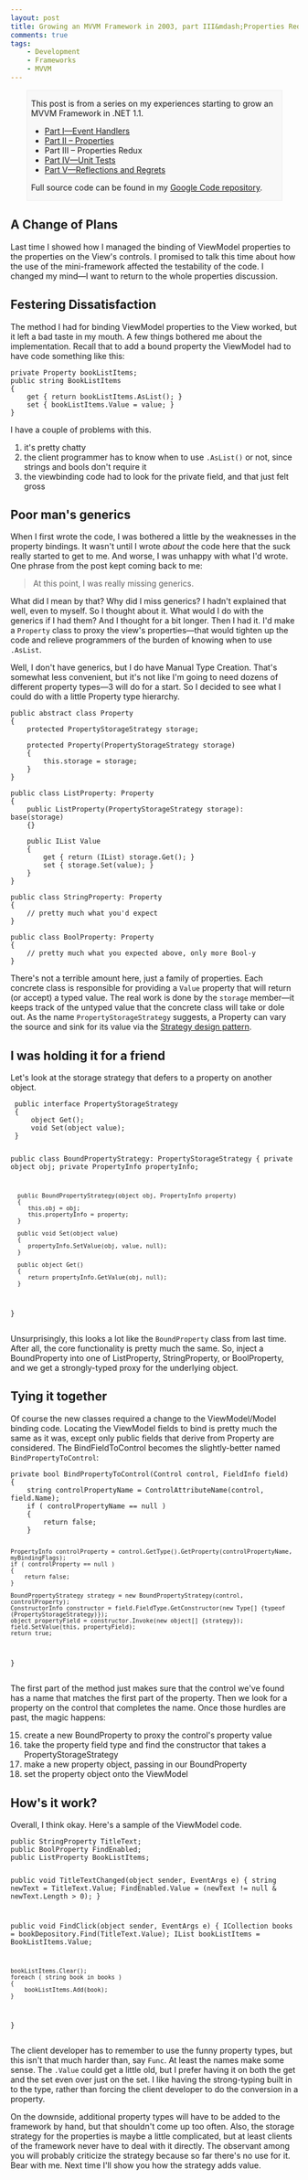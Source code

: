 ```yaml
---
layout: post
title: Growing an MVVM Framework in 2003, part III&mdash;Properties Redux
comments: true
tags:
    - Development
    - Frameworks
    - MVVM
---
```

<div style="padding-left:.5em;padding-right:.5em;margin-left:2em;margin-right:2em;border:1px solid #EEE;background-color:#F8F8F8;">
<p>This post is from a series on my experiences starting to grow an MVVM Framework in .NET 1.1.</p>

* <a href="{{ site.url }}{% post_url 2010-10-29-growing-an-mvvm-framework-in-2003-part-i-event-handlers %}">Part I&mdash;Event Handlers</a>
* <a href="{{ site.url }}{% post_url 2010-11-10-growing-an-mvvm-framework-in-2003-part-ii-properties %}">Part II &#8211; Properties</a>
* Part III  &#8211; Properties Redux
* <a href="{{ site.url }}{% post_url 2010-11-30-growing-an-mvvm-framework-in-2003-part-iv-unit-tests %}">Part IV&mdash;Unit Tests</a>
* <a href="{{ site.url }}{% post_url 2011-02-15-growing-an-mvvm-framework-in-2003-part-v-reflections-and-regrets %}">Part V&mdash;Reflections and Regrets</a>

<p>Full source code can be found in my <a href="http://code.google.com/p/blairconrad/source/browse/#svn/trunk/BlogExamples/2010-11-mvvm-.net1.1/BookFinder">Google Code repository</a>.</p>
</div>

<h2>A Change of Plans</h2>
Last time I showed how I managed the binding of ViewModel properties to the properties on the View's controls.  I promised to talk this time about how the use of the mini-framework affected the testability of the code. I changed my mind&mdash;I want to return to the whole properties discussion.

<h2>Festering Dissatisfaction</h2>
The method I had for binding ViewModel properties to the View worked, but it left a bad taste in my mouth. A few things bothered me about the implementation. Recall that to add a bound property the ViewModel had to have code something like this:
<pre><code class="csharp">private Property bookListItems;
public string BookListItems
{
    get { return bookListItems.AsList(); }
    set { bookListItems.Value = value; }
}</code></pre>
I have a couple of problems with this.

<ol>
<li>it's pretty chatty</li>
<li>the client programmer has to know when to use <code>.AsList()</code> or not, since strings and bools don't require it</li>
<li>the viewbinding code had to look for the private field, and that just felt gross</li>
</ol>

<h2>Poor man's generics</h2>
When I first wrote the code, I was bothered a little by the weaknesses in the property bindings. It wasn't until I wrote <i>about</i> the code here that the suck really started to get to me. And worse, I was unhappy with what I'd wrote. One phrase from the post kept coming back to me:

>At this point, I was really missing generics.

What did I mean by that? Why did I miss generics? I hadn't explained that well, even to myself. So I thought about it. What would I do with the generics if I had them? And I thought for a bit longer. Then I had it. I'd make a <code>Property</code> class to proxy the view's properties&mdash;that would tighten up the code and relieve programmers of the burden of knowing when to use `.AsList`.

Well, I don't have generics, but I do have Manual Type Creation. That's somewhat less convenient, but it's not like I'm going to need dozens of different property types&mdash;3 will do for a start.  So I decided to see what I could do with a little Property type hierarchy.

<pre><code class="csharp">public abstract class Property
{
    protected PropertyStorageStrategy storage;

    protected Property(PropertyStorageStrategy storage)
    {
        this.storage = storage;
    }
}

public class ListProperty: Property
{
    public ListProperty(PropertyStorageStrategy storage): base(storage)
    {}

    public IList Value
    {
        get { return (IList) storage.Get(); }
        set { storage.Set(value); }
    }
}

public class StringProperty: Property
{
    // pretty much what you'd expect
}

public class BoolProperty: Property
{
    // pretty much what you expected above, only more Bool-y
}</code></pre>

There's not a terrible amount here, just a family of properties. Each concrete class is responsible for providing a <code>Value</code> property that will return (or accept) a typed value. The real work is done by the <code>storage</code> member&mdash;it keeps track of the untyped value that the concrete class will take or dole out. As the name <code>PropertyStorageStrategy</code> suggests, a Property can vary the source and sink for its value via the  <a href="http://en.wikipedia.org/wiki/Strategy_pattern">Strategy design pattern</a>. 

<h2>I was holding it for a friend</h2>
Let's look at the storage strategy that defers to a property on another object.
<pre><code class="csharp"> public interface PropertyStorageStrategy
 {
     object Get();
     void Set(object value);
 }

public class BoundPropertyStrategy: PropertyStorageStrategy 
{
      private object obj;
      private PropertyInfo propertyInfo;

      public BoundPropertyStrategy(object obj, PropertyInfo property)
      {
         this.obj = obj;
         this.propertyInfo = property;
      }

      public void Set(object value)
      {
         propertyInfo.SetValue(obj, value, null);
      }

      public object Get()
      {
         return propertyInfo.GetValue(obj, null); 
      }
}</code></pre>

Unsurprisingly, this looks a lot like the <code>BoundProperty</code> class from last time. After all, the core functionality is pretty much the same. So, inject a BoundProperty into one of ListProperty, StringProperty, or BoolProperty, and we get a strongly-typed proxy for the underlying object.

<h2>Tying it together</h2>
Of course the new classes required a change to the ViewModel/Model binding code. Locating the ViewModel fields to bind is pretty much the same as it was, except only public fields that derive from Property are considered. The BindFieldToControl becomes the slightly-better named <code>BindPropertyToControl</code>:
<pre><code class="csharp linenos=table">private bool BindPropertyToControl(Control control, FieldInfo field)
{
    string controlPropertyName = ControlAttributeName(control, field.Name);
    if ( controlPropertyName == null )
    {
        return false;
    }

    PropertyInfo controlProperty = control.GetType().GetProperty(controlPropertyName, myBindingFlags);
    if ( controlProperty == null )
    {
        return false;
    }
     
    BoundPropertyStrategy strategy = new BoundPropertyStrategy(control, controlProperty);
    ConstructorInfo constructor = field.FieldType.GetConstructor(new Type[] {typeof (PropertyStorageStrategy)});
    object propertyField = constructor.Invoke(new object[] {strategy});
    field.SetValue(this, propertyField);
    return true;
}</code></pre>

The first part of the method just makes sure that the control we've found has a name that matches the first part of the property. Then we look for a property on the control that completes the name. Once those hurdles are past, the magic happens:

<ol start="15">
  <li>create a new BoundProperty to proxy the control's property value</li>
  <li>take the property field type and find the constructor that takes a PropertyStorageStrategy</li>
  <li>make a new property object, passing in our BoundProperty</li>
  <li>set the property object onto the ViewModel</li>
</ol>

<h2>How's it work?</h2>
Overall, I think okay. Here's a sample of the ViewModel code.
<pre><code class="csharp">public StringProperty TitleText;
public BoolProperty FindEnabled;
public ListProperty BookListItems;

public void TitleTextChanged(object sender, EventArgs e)
{
    string newText = TitleText.Value;
    FindEnabled.Value = (newText != null &amp; newText.Length &gt; 0);
}

public void FindClick(object sender, EventArgs e)
{
    ICollection books = bookDepository.Find(TitleText.Value);
    IList bookListItems = BookListItems.Value;

    bookListItems.Clear();
    foreach ( string book in books )
    {
        bookListItems.Add(book);
    }
}</code></pre>

The client developer has to remember to use the funny property types,
but this isn't that much harder than, say `Func`. At least the names
make some sense.  The `.Value` could get a little old, but I prefer
having it on both the get and the set even over just on the set. I
like having the strong-typing built in to the type, rather than
forcing the client developer to do the conversion in a property.

On the downside, additional property types will have to be added to
the framework by hand, but that shouldn't come up too often. Also, the
storage strategy for the properties is maybe a little complicated, but
at least clients of the framework never have to deal with it
directly. The observant among you will probably criticize the strategy
because so far there's no use for it. Bear with me. Next time I'll
show you how the strategy adds value.

